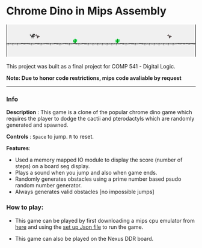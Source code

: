 

# Chrome Dino in Mips Assembly

![Chrome Dino](DinoDino.PNG)

This project was built as a final project for COMP 541 - Digital Logic. 

**Note: Due to honor code restrictions, mips code avaliable by request**

---

### Info

**Description** :  This game is a clone of the popular chrome dino game which requires the player to dodge the cactii and pterodactyls which are randomly generated and spawned. 

**Controls** : `Space` to jump. `R` to reset. 

**Features**: 
-   Used a memory mapped IO module to display the score (number of steps) on a board seg display. 
-   Plays a sound when you jump and also when game ends. 
-   Randomly generates obstacles using a prime number based psudo random number generator. 
-   Always generates valid obstacles [no impossible jumps]


### How to play: 

-  This game can be played by first downloading a mips cpu emulator from [here](https://github.com/jordanel/mips-emulator) and using the [set up Json file](ChromeDino_Simulator_Setup.json) to run the game. 

- This game can also be played on the Nexus DDR board. 



